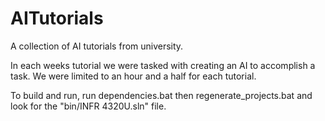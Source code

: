 # AITutorials
A collection of AI tutorials from university.

In each weeks tutorial we were tasked with creating an AI to accomplish a task. We were limited to an hour and a half for each tutorial.

To build and run, run dependencies.bat then regenerate_projects.bat and look for the "bin/INFR 4320U.sln" file.
